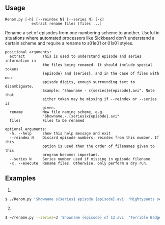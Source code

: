 Usage
-----

    Renom.py [-h] [--reindex N] [--series N] [-x]
                extract rename files [files ...]

Rename a set of episodes from one numbering scheme to another. Useful in
situations where automated processors like Sickbeard don't understand a
certain scheme and require a rename to s01e01 or 01x01 styles.

```
positional arguments:
  extract        This is used to understand episode and series information in
                 the files being renamed. It should include special tokens
                 {episode} and {series}, and in the case of files with non-
                 episode digits, enough surrounding text to disambiguate.
                 Example: "Showname - s{series}e{episode}.avi". Note that
                 either token may be missing if --reindex or --series is
                 given.
  rename         New file naming scheme, e.g.
                 "Showname.-.{series}x{episode}.avi"
  files          Files to be renamed

optional arguments:
  -h, --help     show this help message and exit
  --reindex N    Discard episode numbers; reindex from this number. If this
                 option is used then the order of filenames given to this
                 program becomes important.
  --series N     Series number used if missing in episode filename
  -x, --execute  Rename files. Otherwise, only perform a dry run.
```

Examples
--------

1. 
```bash
$ ./Renom.py 'Showname s{series} episode {episode}.avi' 'Mightypants season {series} episode {episode}.avi' *.avi
```

2.
```bash
$ ~/rename.py --series=3 'Showname {episode} of 12.avi' 'Terrible Badger {series}x{episode}.avi' *.avi
```
